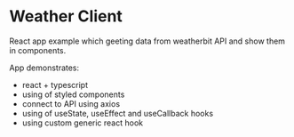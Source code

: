 # Weather Client
React app example which geeting data from weatherbit API and show them in components.

App demonstrates:
- react + typescript
- using of styled components
- connect to API using axios
- using of useState, useEffect and useCallback hooks
- using custom generic react hook
